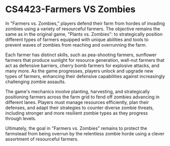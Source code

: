 # CS4423-Farmers VS Zombies
In "Farmers vs. Zombies," players defend their farm from hordes of invading zombies using a variety of resourceful farmers. The objective remains the same as in the original game, "Plants vs. Zombies": to strategically position different types of farmers equipped with unique abilities and tools to prevent waves of zombies from reaching and overrunning the farm. 

 

Each farmer has distinct skills, such as pea-shooting farmers, sunflower farmers that produce sunlight for resource generation, wall-nut farmers that act as defensive barriers, cherry bomb farmers for explosive attacks, and many more. As the game progresses, players unlock and upgrade new types of farmers, enhancing their defensive capabilities against increasingly challenging zombie assaults. 

 

The game's mechanics involve planting, harvesting, and strategically positioning farmers across the farm grid to fend off zombies advancing in different lanes. Players must manage resources efficiently, plan their defenses, and adapt their strategies to counter diverse zombie threats, including stronger and more resilient zombie types as they progress through levels. 

 

Ultimately, the goal in "Farmers vs. Zombies" remains to protect the farmstead from being overrun by the relentless zombie horde using a clever assortment of resourceful farmers. 
